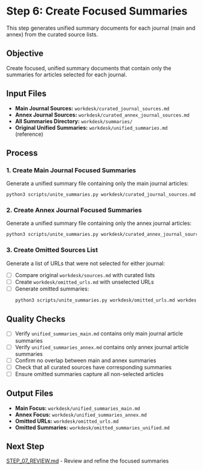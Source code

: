 # Step 6: Create Focused Summaries

This step generates unified summary documents for each journal (main and annex) from the curated source lists.

## Objective

Create focused, unified summary documents that contain only the summaries for articles selected for each journal.

## Input Files

- **Main Journal Sources:** `workdesk/curated_journal_sources.md`
- **Annex Journal Sources:** `workdesk/curated_annex_journal_sources.md`
- **All Summaries Directory:** `workdesk/summaries/`
- **Original Unified Summaries:** `workdesk/unified_summaries.md` (reference)

## Process

### 1. Create Main Journal Focused Summaries

Generate a unified summary file containing only the main journal articles:

```bash
python3 scripts/unite_summaries.py workdesk/curated_journal_sources.md workdesk/summaries workdesk/unified_summaries_main.md
```

### 2. Create Annex Journal Focused Summaries

Generate a unified summary file containing only the annex journal articles:

```bash
python3 scripts/unite_summaries.py workdesk/curated_annex_journal_sources.md workdesk/summaries workdesk/unified_summaries_annex.md
```

### 3. Create Omitted Sources List

Generate a list of URLs that were not selected for either journal:

- [ ] Compare original `workdesk/sources.md` with curated lists
- [ ] Create `workdesk/omitted_urls.md` with unselected URLs
- [ ] Generate omitted summaries:
  ```bash
  python3 scripts/unite_summaries.py workdesk/omitted_urls.md workdesk/summaries workdesk/omitted_summaries_unified.md
  ```

## Quality Checks

- [ ] Verify `unified_summaries_main.md` contains only main journal article summaries
- [ ] Verify `unified_summaries_annex.md` contains only annex journal article summaries
- [ ] Confirm no overlap between main and annex summaries
- [ ] Check that all curated sources have corresponding summaries
- [ ] Ensure omitted summaries capture all non-selected articles

## Output Files

- **Main Focus:** `workdesk/unified_summaries_main.md`
- **Annex Focus:** `workdesk/unified_summaries_annex.md`
- **Omitted URLs:** `workdesk/omitted_urls.md`
- **Omitted Summaries:** `workdesk/omitted_summaries_unified.md`

## Next Step

[STEP_07_REVIEW.md](STEP_07_REVIEW.md) - Review and refine the focused summaries